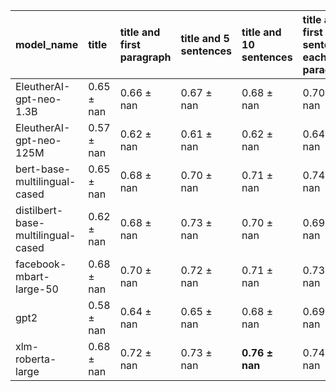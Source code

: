 | model_name                         | title          | title and first paragraph   | title and 5 sentences   | title and 10 sentences   | title and first sentence each paragraph   | raw text       |
|:-----------------------------------|:---------------|:----------------------------|:------------------------|:-------------------------|:------------------------------------------|:---------------|
| EleutherAI-gpt-neo-1.3B            | 0.65 $\pm$ nan | 0.66 $\pm$ nan              | 0.67 $\pm$ nan          | 0.68 $\pm$ nan           | 0.70 $\pm$ nan                            | 0              |
| EleutherAI-gpt-neo-125M            | 0.57 $\pm$ nan | 0.62 $\pm$ nan              | 0.61 $\pm$ nan          | 0.62 $\pm$ nan           | 0.64 $\pm$ nan                            | 0.69 $\pm$ nan |
| bert-base-multilingual-cased       | 0.65 $\pm$ nan | 0.68 $\pm$ nan              | 0.70 $\pm$ nan          | 0.71 $\pm$ nan           | 0.74 $\pm$ nan                            | 0.73 $\pm$ nan |
| distilbert-base-multilingual-cased | 0.62 $\pm$ nan | 0.68 $\pm$ nan              | 0.73 $\pm$ nan          | 0.70 $\pm$ nan           | 0.69 $\pm$ nan                            | 0.72 $\pm$ nan |
| facebook-mbart-large-50            | 0.68 $\pm$ nan | 0.70 $\pm$ nan              | 0.72 $\pm$ nan          | 0.71 $\pm$ nan           | 0.73 $\pm$ nan                            | 0.75 $\pm$ nan |
| gpt2                               | 0.58 $\pm$ nan | 0.64 $\pm$ nan              | 0.65 $\pm$ nan          | 0.68 $\pm$ nan           | 0.69 $\pm$ nan                            | 0.70 $\pm$ nan |
| xlm-roberta-large                  | 0.68 $\pm$ nan | 0.72 $\pm$ nan              | 0.73 $\pm$ nan          | **0.76 $\pm$ nan**       | 0.74 $\pm$ nan                            | 0.75 $\pm$ nan |
